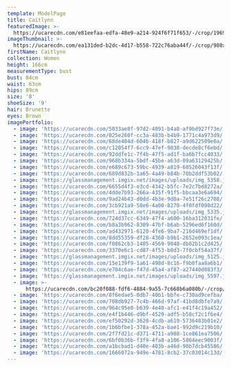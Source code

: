 ```yaml
---
template: ModelPage
title: Caitlynn
featuredImage: >-
  https://ucarecdn.com/e81eefaa-edfa-48e9-a214-924f6f71f653/-/crop/1969x1378/0,408/-/preview/
imageThumbnail: >-
  https://ucarecdn.com/ea131ded-b2dc-4d17-b558-722c76aba44f/-/crop/980x1217/419,64/-/preview/
firstName: Caitlynn
collection: Women
height: 166cm
measurementType: bust
bust: 84cm
waist: 63cm
hips: 89cm
size: '8'
shoeSize: '9'
hair: Brunette
eyes: Brown
imagePortfolio:
  - image: 'https://ucarecdn.com/5033ae8f-97d2-4091-b4a8-af9bd927f73e/'
  - image: 'https://ucarecdn.com/025e260f-cc3a-483b-b4b9-1771c4a973d9/'
  - image: 'https://ucarecdn.com/68de404d-604b-418f-b827-a9d622509e0a/'
  - image: 'https://ucarecdn.com/c12054f7-6cc9-47ef-9038-decde8cf6ebd/'
  - image: 'https://ucarecdn.com/92ddfe1c-7f4b-47f5-ad1f-ba6b7fcc4033/'
  - image: 'https://ucarecdn.com/968b334a-5bdf-45be-a63d-09a63129425b/'
  - image: 'https://ucarecdn.com/e689c673-59bc-4939-a819-60526043f13f/'
  - image: 'https://ucarecdn.com/689d832b-1a65-4a49-b84b-70b2ddf53b02/'
  - image: 'https://glassmanagement.imgix.net/images/uploads/img_5358.jpg'
  - image: 'https://ucarecdn.com/6655d4f3-e3cd-4342-b5fc-7e2c7bd8272a/'
  - image: 'https://ucarecdn.com/4dde7b93-266a-435f-91f5-bbcaa3e6a694/'
  - image: 'https://ucarecdn.com/9ad24b43-d0dd-4b3e-9d0a-7e51f26c2708/'
  - image: 'https://ucarecdn.com/3cb921a9-58e6-4a00-8270-4f0fdf098d22/'
  - image: 'https://glassmanagement.imgix.net/images/uploads/img_5335.jpg'
  - image: 'https://ucarecdn.com/724d37cc-6349-47f4-a600-16ba312031fe/'
  - image: 'https://ucarecdn.com/b8a3b962-8309-47bf-b6ab-5296ed6f160d/'
  - image: 'https://ucarecdn.com/ad432971-6120-4fe6-9ba7-216d469ef1df/'
  - image: 'https://ucarecdn.com/8dd55359-df28-4360-b9b1-2652e093c1ea/'
  - image: 'https://ucarecdn.com/f0862cb3-1485-4569-9048-db82b1c2d425/'
  - image: 'https://ucarecdn.com/3370e6c1-cd87-4f53-b0d3-7f0cbf54a37f/'
  - image: 'https://glassmanagement.imgix.net/images/uploads/img_5125.jpg'
  - image: 'https://ucarecdn.com/15e139f9-1a61-498d-8c16-f9b0faa8a6b1/'
  - image: 'https://ucarecdn.com/e704c6ae-f47d-45a4-af87-a27440d083f3/'
  - image: 'https://glassmanagement.imgix.net/images/uploads/img_5597.jpg'
  - image: >-
      https://ucarecdn.com/bc20f088-fdf6-4884-9a55-7c668b6a080b/-/crop/889x300/0,0/-/preview/
  - image: 'https://ucarecdn.com/8f6edae5-0db7-40b1-bbfe-c730ad9cefba/'
  - image: 'https://ucarecdn.com/708db927-7c4b-466d-97af-41bd8dbfe7a9/'
  - image: 'https://ucarecdn.com/964c95e0-b639-4e40-afc1-e41f4c19a452/'
  - image: 'https://ucarecdn.com/e4f1b446-d9bf-4529-adf5-b58cf2c1f6e4/'
  - image: 'https://ucarecdn.com/ef50292d-3620-4cdb-a619-5736483b01e2/'
  - image: 'https://ucarecdn.com/1b6bfbe1-378a-452a-bae1-992d9c219b10/'
  - image: 'https://ucarecdn.com/2f7fd21c-d371-4711-a988-1ce861ea7506/'
  - image: 'https://ucarecdn.com/6bf0b36b-f3f9-4fa8-a106-5864eec9003f/'
  - image: 'https://ucarecdn.com/a1bcbad1-d40e-403b-a46d-90b7dcb45586/'
  - image: 'https://ucarecdn.com/1666072a-949e-4781-8cb2-37c03014c13d/'
---
```


